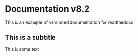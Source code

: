 # Documentation v8.2
This is an example of versioned documentation for readthedocs

## This is a subtitle
This is some text
